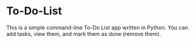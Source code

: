 # To-Do-List
This is a simple command-line To-Do List app written in Python. You can add tasks, view them, and mark them as done (remove them).
